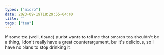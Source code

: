 ```yaml
---
types: ["micro"]
date: 2023-09-19T18:29:55-04:00
title: ""
tags: ["tea"]
---
```

If some tea (well, tisane) purist wants to tell me that smores tea shouldn't be a thing, I don't really have a great counterargument, but it's delicious, so I have no plans to stop drinking it.
